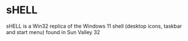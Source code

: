 # sHELL
sHELL is a Win32 replica of the Windows 11 shell (desktop icons, taskbar and start menu) found in Sun Valley 32
